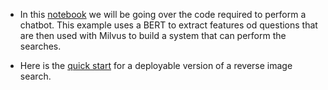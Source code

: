 - In this [notebook](TUTORIAL.ipynb) we will be going over the code required to perform a chatbot. This example uses a BERT to extract features od questions that are then used with Milvus to build a system that can perform the searches. 

- Here is the [quick start](QUICK_START.md) for a deployable version of a reverse image search.

